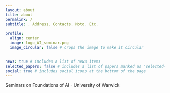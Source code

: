```yaml
---
layout: about
title: about
permalink: /
subtitle: . Address. Contacts. Moto. Etc.

profile:
  align: center
  image: logo_AI_seminar.png
  image_circular: false # crops the image to make it circular
  

news: true # includes a list of news items
selected_papers: false # includes a list of papers marked as "selected={true}"
social: true # includes social icons at the bottom of the page
---
```


Seminars on Foundations of AI - University of Warwick
